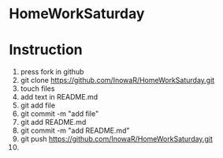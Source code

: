 # HomeWorkSaturday

# Instruction 

1. press fork in github 
2. git clone https://github.com/InowaR/HomeWorkSaturday.git
3. touch files
4. add text in README.md
5. git add file
6. git commit -m "add file"
7. git add README.md
8. git commit -m "add README.md"
9. git push https://github.com/InowaR/HomeWorkSaturday.git
10. 